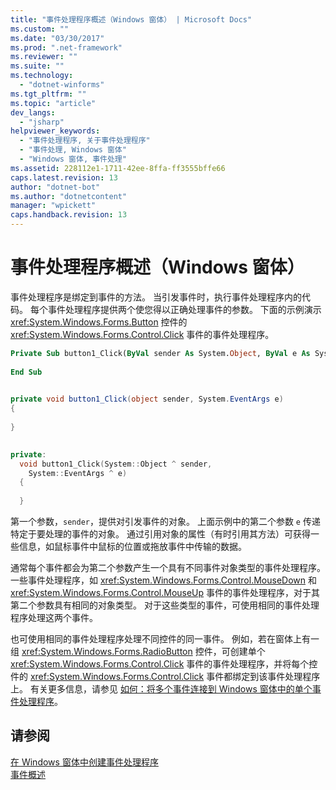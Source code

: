 ```yaml
---
title: "事件处理程序概述（Windows 窗体） | Microsoft Docs"
ms.custom: ""
ms.date: "03/30/2017"
ms.prod: ".net-framework"
ms.reviewer: ""
ms.suite: ""
ms.technology: 
  - "dotnet-winforms"
ms.tgt_pltfrm: ""
ms.topic: "article"
dev_langs: 
  - "jsharp"
helpviewer_keywords: 
  - "事件处理程序, 关于事件处理程序"
  - "事件处理, Windows 窗体"
  - "Windows 窗体, 事件处理"
ms.assetid: 228112e1-1711-42ee-8ffa-ff3555bffe66
caps.latest.revision: 13
author: "dotnet-bot"
ms.author: "dotnetcontent"
manager: "wpickett"
caps.handback.revision: 13
---
```

# 事件处理程序概述（Windows 窗体）
事件处理程序是绑定到事件的方法。  当引发事件时，执行事件处理程序内的代码。  每个事件处理程序提供两个使您得以正确处理事件的参数。  下面的示例演示 <xref:System.Windows.Forms.Button> 控件的 <xref:System.Windows.Forms.Control.Click> 事件的事件处理程序。  
  
```vb  
Private Sub button1_Click(ByVal sender As System.Object, ByVal e As System.EventArgs) Handles button1.Click  
  
End Sub  
  
```  
  
```csharp  
private void button1_Click(object sender, System.EventArgs e)   
{  
  
}  
  
```  
  
```cpp  
private:  
  void button1_Click(System::Object ^ sender,  
    System::EventArgs ^ e)  
  {  
  
  }  
```  
  
 第一个参数，`sender`，提供对引发事件的对象。  上面示例中的第二个参数 `e` 传递特定于要处理的事件的对象。  通过引用对象的属性（有时引用其方法）可获得一些信息，如鼠标事件中鼠标的位置或拖放事件中传输的数据。  
  
 通常每个事件都会为第二个参数产生一个具有不同事件对象类型的事件处理程序。  一些事件处理程序，如 <xref:System.Windows.Forms.Control.MouseDown> 和 <xref:System.Windows.Forms.Control.MouseUp> 事件的事件处理程序，对于其第二个参数具有相同的对象类型。  对于这些类型的事件，可使用相同的事件处理程序处理这两个事件。  
  
 也可使用相同的事件处理程序处理不同控件的同一事件。  例如，若在窗体上有一组 <xref:System.Windows.Forms.RadioButton> 控件，可创建单个 <xref:System.Windows.Forms.Control.Click> 事件的事件处理程序，并将每个控件的 <xref:System.Windows.Forms.Control.Click> 事件都绑定到该事件处理程序上。  有关更多信息，请参见 [如何：将多个事件连接到 Windows 窗体中的单个事件处理程序](../../../docs/framework/winforms/how-to-connect-multiple-events-to-a-single-event-handler-in-windows-forms.md)。  
  
## 请参阅  
 [在 Windows 窗体中创建事件处理程序](../../../docs/framework/winforms/creating-event-handlers-in-windows-forms.md)   
 [事件概述](../../../docs/framework/winforms/events-overview-windows-forms.md)